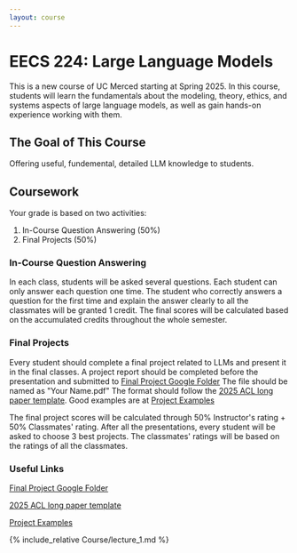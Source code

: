 ```yaml
---
layout: course
---
```


# EECS 224: Large Language Models

This is a new course of UC Merced starting at Spring 2025. In this course, students will learn the fundamentals about the modeling, theory, ethics, and systems aspects of large language models, as well as gain hands-on experience working with them.

## The Goal of This Course

Offering useful, fundemental, detailed LLM knowledge to students.

## Coursework

Your grade is based on two activities:

1. In-Course Question Answering (50%)
2. Final Projects (50%)

### In-Course Question Answering

In each class, students will be asked several questions. Each student can only answer each question one time. The student who correctly answers a question for the first time and explain the answer clearly to all the classmates will be granted 1 credit. The final scores will be calculated based on the accumulated credits throughout the whole semester.

### Final Projects

Every student should complete a final project related to LLMs and present it in the final classes. A project report should be completed before the presentation and submitted to [Final Project Google Folder](https://drive.google.com/drive/folders/1foBTff-e2GpbRGu97B125TFwSLKJX54l?usp=sharing) The file should be named as "Your Name.pdf" The format should follow the [2025 ACL long paper template](https://www.overleaf.com/latex/templates/association-for-computational-linguistics-acl-conference/jvxskxpnznfj). Good examples are at [Project Examples](https://aclanthology.org/events/acl-2024/#2024acl-long)

The final project scores will be calculated through 50% Instructor's rating + 50% Classmates' rating. After all the presentations, every student will be asked to choose 3 best projects. The classmates' ratings will be based on the ratings of all the classmates.

### Useful Links

[Final Project Google Folder](https://drive.google.com/drive/folders/1foBTff-e2GpbRGu97B125TFwSLKJX54l?usp=sharing)

[2025 ACL long paper template](https://www.overleaf.com/latex/templates/association-for-computational-linguistics-acl-conference/jvxskxpnznfj)

[Project Examples](https://aclanthology.org/events/acl-2024/#2024acl-long)

{% include_relative Course/lecture_1.md %}